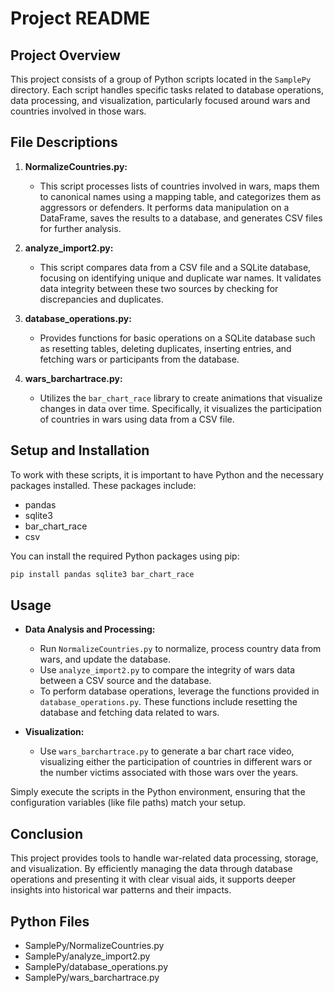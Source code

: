 # Project README

## Project Overview

This project consists of a group of Python scripts located in the `SamplePy` directory. Each script handles specific tasks related to database operations, data processing, and visualization, particularly focused around wars and countries involved in those wars.

## File Descriptions

1. **NormalizeCountries.py:**
   - This script processes lists of countries involved in wars, maps them to canonical names using a mapping table, and categorizes them as aggressors or defenders. It performs data manipulation on a DataFrame, saves the results to a database, and generates CSV files for further analysis.

2. **analyze_import2.py:**
   - This script compares data from a CSV file and a SQLite database, focusing on identifying unique and duplicate war names. It validates data integrity between these two sources by checking for discrepancies and duplicates.

3. **database_operations.py:**
   - Provides functions for basic operations on a SQLite database such as resetting tables, deleting duplicates, inserting entries, and fetching wars or participants from the database.

4. **wars_barchartrace.py:**
   - Utilizes the `bar_chart_race` library to create animations that visualize changes in data over time. Specifically, it visualizes the participation of countries in wars using data from a CSV file.

## Setup and Installation

To work with these scripts, it is important to have Python and the necessary packages installed. These packages include:
- pandas
- sqlite3
- bar_chart_race
- csv

You can install the required Python packages using pip:
```bash
pip install pandas sqlite3 bar_chart_race
```

## Usage

- **Data Analysis and Processing:**
  - Run `NormalizeCountries.py` to normalize, process country data from wars, and update the database.
  - Use `analyze_import2.py` to compare the integrity of wars data between a CSV source and the database.
  - To perform database operations, leverage the functions provided in `database_operations.py`. These functions include resetting the database and fetching data related to wars.

- **Visualization:**
  - Use `wars_barchartrace.py` to generate a bar chart race video, visualizing either the participation of countries in different wars or the number victims associated with those wars over the years.

Simply execute the scripts in the Python environment, ensuring that the configuration variables (like file paths) match your setup.

## Conclusion

This project provides tools to handle war-related data processing, storage, and visualization. By efficiently managing the data through database operations and presenting it with clear visual aids, it supports deeper insights into historical war patterns and their impacts.

## Python Files

- SamplePy/NormalizeCountries.py
- SamplePy/analyze_import2.py
- SamplePy/database_operations.py
- SamplePy/wars_barchartrace.py